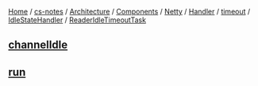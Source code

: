 [Home](https://mengxianbin.github.io) /
[cs-notes](https://mengxianbin.github.io/cs-notes/site) /
[Architecture](https://mengxianbin.github.io/cs-notes/site/Architecture) /
[Components](https://mengxianbin.github.io/cs-notes/site/Architecture/Components) /
[Netty](https://mengxianbin.github.io/cs-notes/site/Architecture/Components/Netty) /
[Handler](https://mengxianbin.github.io/cs-notes/site/Architecture/Components/Netty/Handler) /
[timeout](https://mengxianbin.github.io/cs-notes/site/Architecture/Components/Netty/Handler/timeout) /
[IdleStateHandler](https://mengxianbin.github.io/cs-notes/site/Architecture/Components/Netty/Handler/timeout/IdleStateHandler) /
[ReaderIdleTimeoutTask](https://mengxianbin.github.io/cs-notes/site/Architecture/Components/Netty/Handler/timeout/IdleStateHandler/ReaderIdleTimeoutTask)

## [channelIdle](https://mengxianbin.github.io/cs-notes/site/Architecture/Components/Netty/Handler/timeout/IdleStateHandler/ReaderIdleTimeoutTask/channelIdle)

## [run](https://mengxianbin.github.io/cs-notes/site/Architecture/Components/Netty/Handler/timeout/IdleStateHandler/ReaderIdleTimeoutTask/run)
